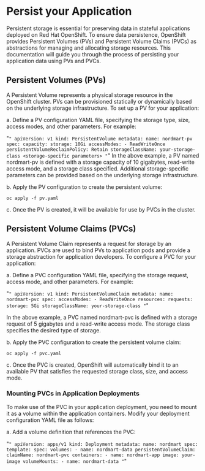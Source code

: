 # Persist your Application

Persistent storage is essential for preserving data in stateful applications deployed on Red Hat OpenShift. To ensure data persistence, OpenShift provides Persistent Volumes (PVs) and Persistent Volume Claims (PVCs) as abstractions for managing and allocating storage resources. This documentation will guide you through the process of persisting your application data using PVs and PVCs.

## Persistent Volumes (PVs)

A Persistent Volume represents a physical storage resource in the OpenShift cluster. PVs can be provisioned statically or dynamically based on the underlying storage infrastructure. To set up a PV for your application:

a. Define a PV configuration YAML file, specifying the storage type, size, access modes, and other parameters. For example:

"```"
apiVersion: v1
kind: PersistentVolume
metadata:
  name: nordmart-pv
spec:
  capacity:
    storage: 10Gi
  accessModes:
    - ReadWriteOnce
  persistentVolumeReclaimPolicy: Retain
  storageClassName: your-storage-class
  <storage-specific parameters>
"```"
In the above example, a PV named nordmart-pv is defined with a storage capacity of 10 gigabytes, read-write access mode, and a storage class specified. Additional storage-specific parameters can be provided based on the underlying storage infrastructure.

b. Apply the PV configuration to create the persistent volume:

`oc apply -f pv.yaml`

c. Once the PV is created, it will be available for use by PVCs in the cluster.

## Persistent Volume Claims (PVCs)

A Persistent Volume Claim represents a request for storage by an application. PVCs are used to bind PVs to application pods and provide a storage abstraction for application developers. To configure a PVC for your application:

a. Define a PVC configuration YAML file, specifying the storage request, access mode, and other parameters. For example:

"```"
apiVersion: v1
kind: PersistentVolumeClaim
metadata:
  name: nordmart-pvc
spec:
  accessModes:
    - ReadWriteOnce
  resources:
    requests:
      storage: 5Gi
  storageClassName: your-storage-class
"```"

In the above example, a PVC named nordmart-pvc is defined with a storage request of 5 gigabytes and a read-write access mode. The storage class specifies the desired type of storage.

b. Apply the PVC configuration to create the persistent volume claim:

`oc apply -f pvc.yaml`

c. Once the PVC is created, OpenShift will automatically bind it to an available PV that satisfies the requested storage class, size, and access mode.

### Mounting PVCs in Application Deployments

To make use of the PVC in your application deployment, you need to mount it as a volume within the application containers. Modify your deployment configuration YAML file as follows:

a. Add a volume definition that references the PVC:

"```"
apiVersion: apps/v1
kind: Deployment
metadata:
  name: nordmart
spec:
  template:
    spec:
      volumes:
      - name: nordmart-data
        persistentVolumeClaim:
          claimName: nordmart-pvc
      containers:
      - name: nordmart-app
        image: your-image
        volumeMounts:
        - name: nordmart-data
"```"
